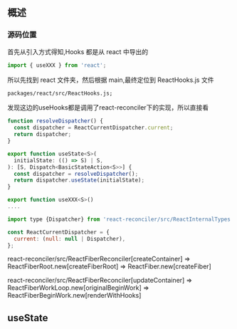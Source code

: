 ## 概述

### 源码位置

首先从引入方式得知,Hooks 都是从 react 中导出的

```js
import { useXXX } from 'react';
```

所以先找到 react 文件夹，然后根据 main,最终定位到 ReactHooks.js 文件

```md
packages/react/src/ReactHooks.js;
```

发现这边的useHooks都是调用了react-reconciler下的实现，所以直接看

```js
function resolveDispatcher() {
  const dispatcher = ReactCurrentDispatcher.current;
  return dispatcher;
}

export function useState<S>(
  initialState: (() => S) | S,
): [S, Dispatch<BasicStateAction<S>>] {
  const dispatcher = resolveDispatcher();
  return dispatcher.useState(initialState);
}

export function useXXX<S>()
....
```

```js
import type {Dispatcher} from 'react-reconciler/src/ReactInternalTypes';

const ReactCurrentDispatcher = {
  current: (null: null | Dispatcher),
};
```

react-reconciler/src/ReactFiberReconciler[createContainer] =>  ReactFiberRoot.new[createFiberRoot] => ReactFiber.new[createFiber]



react-reconciler/src/ReactFiberReconciler[updateContainer] => ReactFiberWorkLoop.new[originalBeginWork] => ReactFiberBeginWork.new[renderWithHooks]
## useState
